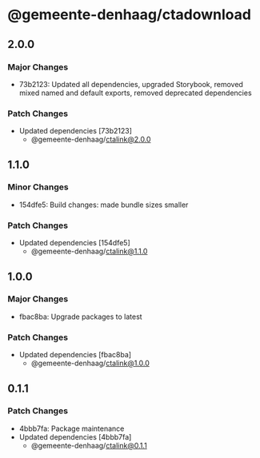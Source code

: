 # @gemeente-denhaag/ctadownload

## 2.0.0

### Major Changes

- 73b2123: Updated all dependencies, upgraded Storybook, removed mixed named and default exports, removed deprecated dependencies

### Patch Changes

- Updated dependencies [73b2123]
  - @gemeente-denhaag/ctalink@2.0.0

## 1.1.0

### Minor Changes

- 154dfe5: Build changes: made bundle sizes smaller

### Patch Changes

- Updated dependencies [154dfe5]
  - @gemeente-denhaag/ctalink@1.1.0

## 1.0.0

### Major Changes

- fbac8ba: Upgrade packages to latest

### Patch Changes

- Updated dependencies [fbac8ba]
  - @gemeente-denhaag/ctalink@1.0.0

## 0.1.1

### Patch Changes

- 4bbb7fa: Package maintenance
- Updated dependencies [4bbb7fa]
  - @gemeente-denhaag/ctalink@0.1.1
